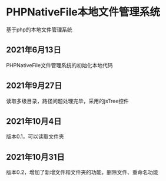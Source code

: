 # PHPNativeFile本地文件管理系统
基于php的本地文件管理系统
## 2021年6月13日
 PHPNativeFile文件管理系统的初始化本地代码
## 2021年9月27日
 读取多级目录，路径问题处理完毕，采用的jsTree控件
## 2021年10月4日
 版本0.1，可以读取文件夹
## 2021年10月31日
 版本0.2，增加了新增文件和文件夹的功能，删除文件、重命名功能